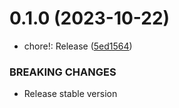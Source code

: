# 0.1.0 (2023-10-22)


* chore!: Release ([5ed1564](https://github.com/Emon526/vaion/commit/5ed15648b2072f6a5d8cc234727c1c95a10665fa))


### BREAKING CHANGES

* Release stable version



